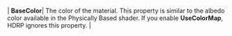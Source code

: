 | **BaseColor**| The color of the material. This property is similar to the albedo color available in the Physically Based shader. If you enable **UseColorMap**, HDRP ignores this property. |
